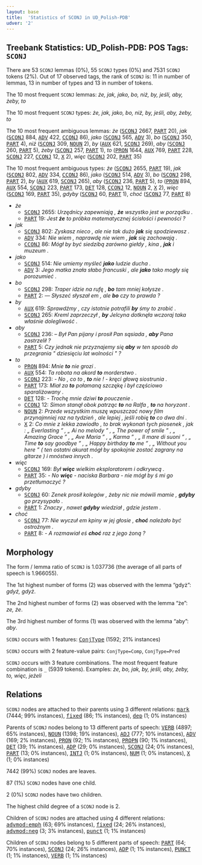 ```yaml
---
layout: base
title:  'Statistics of SCONJ in UD_Polish-PDB'
udver: '2'
---
```


## Treebank Statistics: UD_Polish-PDB: POS Tags: `SCONJ`

There are 53 `SCONJ` lemmas (0%), 55 `SCONJ` types (0%) and 7531 `SCONJ` tokens (2%).
Out of 17 observed tags, the rank of `SCONJ` is: 11 in number of lemmas, 13 in number of types and 13 in number of tokens.

The 10 most frequent `SCONJ` lemmas: <em>że, jak, jako, bo, niż, by, jeśli, aby, żeby, to</em>

The 10 most frequent `SCONJ` types:  <em>że, jak, jako, bo, niż, by, jeśli, aby, żeby, to</em>

The 10 most frequent ambiguous lemmas: <em>że</em> (<tt><a href="pl_pdb-pos-SCONJ.html">SCONJ</a></tt> 2667, <tt><a href="pl_pdb-pos-PART.html">PART</a></tt> 20), <em>jak</em> (<tt><a href="pl_pdb-pos-SCONJ.html">SCONJ</a></tt> 884, <tt><a href="pl_pdb-pos-ADV.html">ADV</a></tt> 422, <tt><a href="pl_pdb-pos-CCONJ.html">CCONJ</a></tt> 86), <em>jako</em> (<tt><a href="pl_pdb-pos-SCONJ.html">SCONJ</a></tt> 565, <tt><a href="pl_pdb-pos-ADV.html">ADV</a></tt> 3), <em>bo</em> (<tt><a href="pl_pdb-pos-SCONJ.html">SCONJ</a></tt> 350, <tt><a href="pl_pdb-pos-PART.html">PART</a></tt> 4), <em>niż</em> (<tt><a href="pl_pdb-pos-SCONJ.html">SCONJ</a></tt> 309, <tt><a href="pl_pdb-pos-NOUN.html">NOUN</a></tt> 2), <em>by</em> (<tt><a href="pl_pdb-pos-AUX.html">AUX</a></tt> 621, <tt><a href="pl_pdb-pos-SCONJ.html">SCONJ</a></tt> 269), <em>aby</em> (<tt><a href="pl_pdb-pos-SCONJ.html">SCONJ</a></tt> 260, <tt><a href="pl_pdb-pos-PART.html">PART</a></tt> 5), <em>żeby</em> (<tt><a href="pl_pdb-pos-SCONJ.html">SCONJ</a></tt> 257, <tt><a href="pl_pdb-pos-PART.html">PART</a></tt> 1), <em>to</em> (<tt><a href="pl_pdb-pos-PRON.html">PRON</a></tt> 1644, <tt><a href="pl_pdb-pos-AUX.html">AUX</a></tt> 769, <tt><a href="pl_pdb-pos-PART.html">PART</a></tt> 228, <tt><a href="pl_pdb-pos-SCONJ.html">SCONJ</a></tt> 227, <tt><a href="pl_pdb-pos-CCONJ.html">CCONJ</a></tt> 12, <tt><a href="pl_pdb-pos-X.html">X</a></tt> 2), <em>więc</em> (<tt><a href="pl_pdb-pos-SCONJ.html">SCONJ</a></tt> 202, <tt><a href="pl_pdb-pos-PART.html">PART</a></tt> 35)

The 10 most frequent ambiguous types:  <em>że</em> (<tt><a href="pl_pdb-pos-SCONJ.html">SCONJ</a></tt> 2655, <tt><a href="pl_pdb-pos-PART.html">PART</a></tt> 19), <em>jak</em> (<tt><a href="pl_pdb-pos-SCONJ.html">SCONJ</a></tt> 802, <tt><a href="pl_pdb-pos-ADV.html">ADV</a></tt> 334, <tt><a href="pl_pdb-pos-CCONJ.html">CCONJ</a></tt> 86), <em>jako</em> (<tt><a href="pl_pdb-pos-SCONJ.html">SCONJ</a></tt> 514, <tt><a href="pl_pdb-pos-ADV.html">ADV</a></tt> 3), <em>bo</em> (<tt><a href="pl_pdb-pos-SCONJ.html">SCONJ</a></tt> 298, <tt><a href="pl_pdb-pos-PART.html">PART</a></tt> 2), <em>by</em> (<tt><a href="pl_pdb-pos-AUX.html">AUX</a></tt> 619, <tt><a href="pl_pdb-pos-SCONJ.html">SCONJ</a></tt> 265), <em>aby</em> (<tt><a href="pl_pdb-pos-SCONJ.html">SCONJ</a></tt> 236, <tt><a href="pl_pdb-pos-PART.html">PART</a></tt> 5), <em>to</em> (<tt><a href="pl_pdb-pos-PRON.html">PRON</a></tt> 894, <tt><a href="pl_pdb-pos-AUX.html">AUX</a></tt> 554, <tt><a href="pl_pdb-pos-SCONJ.html">SCONJ</a></tt> 223, <tt><a href="pl_pdb-pos-PART.html">PART</a></tt> 173, <tt><a href="pl_pdb-pos-DET.html">DET</a></tt> 128, <tt><a href="pl_pdb-pos-CCONJ.html">CCONJ</a></tt> 12, <tt><a href="pl_pdb-pos-NOUN.html">NOUN</a></tt> 2, <tt><a href="pl_pdb-pos-X.html">X</a></tt> 2), <em>więc</em> (<tt><a href="pl_pdb-pos-SCONJ.html">SCONJ</a></tt> 169, <tt><a href="pl_pdb-pos-PART.html">PART</a></tt> 35), <em>gdyby</em> (<tt><a href="pl_pdb-pos-SCONJ.html">SCONJ</a></tt> 60, <tt><a href="pl_pdb-pos-PART.html">PART</a></tt> 1), <em>choć</em> (<tt><a href="pl_pdb-pos-SCONJ.html">SCONJ</a></tt> 77, <tt><a href="pl_pdb-pos-PART.html">PART</a></tt> 8)


* <em>że</em>
  * <tt><a href="pl_pdb-pos-SCONJ.html">SCONJ</a></tt> 2655: <em>Urzędnicy zapewniają , <b>że</b> wszystko jest w porządku .</em>
  * <tt><a href="pl_pdb-pos-PART.html">PART</a></tt> 19: <em>Jest <b>że</b> to próbka matematycznej ścisłości i pewności ?</em>
* <em>jak</em>
  * <tt><a href="pl_pdb-pos-SCONJ.html">SCONJ</a></tt> 802: <em>Zyskasz nieco , ale nie tak dużo <b>jak</b> się spodziewasz .</em>
  * <tt><a href="pl_pdb-pos-ADV.html">ADV</a></tt> 334: <em>Nie wiem , naprawdę nie wiem , <b>jak</b> się zachowają .</em>
  * <tt><a href="pl_pdb-pos-CCONJ.html">CCONJ</a></tt> 86: <em>Mógł by być siedzibą zarówno giełdy , kina , <b>jak</b> i muzeum .</em>
* <em>jako</em>
  * <tt><a href="pl_pdb-pos-SCONJ.html">SCONJ</a></tt> 514: <em>Nie umiemy myśleć <b>jako</b> ludzie ducha .</em>
  * <tt><a href="pl_pdb-pos-ADV.html">ADV</a></tt> 3: <em>Jego matka znała słabo francuski , ale <b>jako</b> tako mogły się porozumieć .</em>
* <em>bo</em>
  * <tt><a href="pl_pdb-pos-SCONJ.html">SCONJ</a></tt> 298: <em>Traper idzie na rufę , <b>bo</b> tam mniej kołysze .</em>
  * <tt><a href="pl_pdb-pos-PART.html">PART</a></tt> 2: <em>— Słyszeć słyszał em , ale <b>bo</b> czy to prawda ?</em>
* <em>by</em>
  * <tt><a href="pl_pdb-pos-AUX.html">AUX</a></tt> 619: <em>Sprawdźmy , czy istotnie potrafili <b>by</b> śmy to zrobić .</em>
  * <tt><a href="pl_pdb-pos-SCONJ.html">SCONJ</a></tt> 265: <em>Kreml zaprzeczył , <b>by</b> Jelcyna dotknęła wczoraj taka właśnie dolegliwość .</em>
* <em>aby</em>
  * <tt><a href="pl_pdb-pos-SCONJ.html">SCONJ</a></tt> 236: <em>– Był Pan pijany i prosił Pan sąsiada , <b>aby</b> Pana zastrzelił ?</em>
  * <tt><a href="pl_pdb-pos-PART.html">PART</a></tt> 5: <em>Czy jednak nie przyznajemy się <b>aby</b> w ten sposób do przegrania " dziesięciu lat wolności " ?</em>
* <em>to</em>
  * <tt><a href="pl_pdb-pos-PRON.html">PRON</a></tt> 894: <em>Mnie <b>to</b> nie grozi .</em>
  * <tt><a href="pl_pdb-pos-AUX.html">AUX</a></tt> 554: <em>Ta robota na akord <b>to</b> morderstwo .</em>
  * <tt><a href="pl_pdb-pos-SCONJ.html">SCONJ</a></tt> 223: <em>- No , co to , <b>to</b> nie ! - kręci głową siostrunia .</em>
  * <tt><a href="pl_pdb-pos-PART.html">PART</a></tt> 173: <em>Miał za <b>to</b> połamaną szczękę i był częściowo sparaliżowany .</em>
  * <tt><a href="pl_pdb-pos-DET.html">DET</a></tt> 128: <em>- Trochę mnie dziwi <b>to</b> pouczenie .</em>
  * <tt><a href="pl_pdb-pos-CCONJ.html">CCONJ</a></tt> 12: <em>Simon stanął obok patrząc <b>to</b> na Ralfa , <b>to</b> na horyzont .</em>
  * <tt><a href="pl_pdb-pos-NOUN.html">NOUN</a></tt> 2: <em>Przede wszystkim muszę wpuszczać nowy film przynajmniej raz na tydzień , ale lepiej , jeśli robię <b>to</b> co dwa dni .</em>
  * <tt><a href="pl_pdb-pos-X.html">X</a></tt> 2: <em>Co mnie z lekka zawiodło , to brak wykonań tych piosenek , jak : „ Everlasting ” , „ Ai no melody ” , „ The power of smile ” , „ Amazing Grace ” , „ Ave Maria ” , „ Karma ” , „ Il mare di suoni ” , „ Time <b>to</b> say goodbye ” , „ Happy birthday <b>to</b> me ” , „ Without you here ” ( ten ostatni akurat mógł by spokojnie zostać zagrany na gitarze ) i mnóstwa innych .</em>
* <em>więc</em>
  * <tt><a href="pl_pdb-pos-SCONJ.html">SCONJ</a></tt> 169: <em>Był <b>więc</b> wielkim eksploratorem i odkrywcą .</em>
  * <tt><a href="pl_pdb-pos-PART.html">PART</a></tt> 35: <em>- No <b>więc</b> - naciska Barbara - nie mógł by ś mi go przetłumaczyć ?</em>
* <em>gdyby</em>
  * <tt><a href="pl_pdb-pos-SCONJ.html">SCONJ</a></tt> 60: <em>Zenek prosił kolegów , żeby nic nie mówili mamie , <b>gdyby</b> go przysypało .</em>
  * <tt><a href="pl_pdb-pos-PART.html">PART</a></tt> 1: <em>Znaczy , nawet <b>gdyby</b> wiedział , gdzie jestem .</em>
* <em>choć</em>
  * <tt><a href="pl_pdb-pos-SCONJ.html">SCONJ</a></tt> 77: <em>Nie wyczuł em kpiny w jej głosie , <b>choć</b> należało być ostrożnym .</em>
  * <tt><a href="pl_pdb-pos-PART.html">PART</a></tt> 8: <em>- A rozmawiał eś <b>choć</b> raz z jego żoną ?</em>

## Morphology

The form / lemma ratio of `SCONJ` is 1.037736 (the average of all parts of speech is 1.966055).

The 1st highest number of forms (2) was observed with the lemma “gdyż”: <em>gdyź, gdyż</em>.

The 2nd highest number of forms (2) was observed with the lemma “że”: <em>ze, że</em>.

The 3rd highest number of forms (1) was observed with the lemma “aby”: <em>aby</em>.

`SCONJ` occurs with 1 features: <tt><a href="pl_pdb-feat-ConjType.html">ConjType</a></tt> (1592; 21% instances)

`SCONJ` occurs with 2 feature-value pairs: `ConjType=Comp`, `ConjType=Pred`

`SCONJ` occurs with 3 feature combinations.
The most frequent feature combination is `_` (5939 tokens).
Examples: <em>że, bo, jak, by, jeśli, aby, żeby, to, więc, jeżeli</em>


## Relations

`SCONJ` nodes are attached to their parents using 3 different relations: <tt><a href="pl_pdb-dep-mark.html">mark</a></tt> (7444; 99% instances), <tt><a href="pl_pdb-dep-fixed.html">fixed</a></tt> (86; 1% instances), <tt><a href="pl_pdb-dep-dep.html">dep</a></tt> (1; 0% instances)

Parents of `SCONJ` nodes belong to 13 different parts of speech: <tt><a href="pl_pdb-pos-VERB.html">VERB</a></tt> (4897; 65% instances), <tt><a href="pl_pdb-pos-NOUN.html">NOUN</a></tt> (1398; 19% instances), <tt><a href="pl_pdb-pos-ADJ.html">ADJ</a></tt> (777; 10% instances), <tt><a href="pl_pdb-pos-ADV.html">ADV</a></tt> (169; 2% instances), <tt><a href="pl_pdb-pos-PRON.html">PRON</a></tt> (92; 1% instances), <tt><a href="pl_pdb-pos-PROPN.html">PROPN</a></tt> (90; 1% instances), <tt><a href="pl_pdb-pos-DET.html">DET</a></tt> (39; 1% instances), <tt><a href="pl_pdb-pos-ADP.html">ADP</a></tt> (29; 0% instances), <tt><a href="pl_pdb-pos-SCONJ.html">SCONJ</a></tt> (24; 0% instances), <tt><a href="pl_pdb-pos-PART.html">PART</a></tt> (13; 0% instances), <tt><a href="pl_pdb-pos-INTJ.html">INTJ</a></tt> (1; 0% instances), <tt><a href="pl_pdb-pos-NUM.html">NUM</a></tt> (1; 0% instances), <tt><a href="pl_pdb-pos-X.html">X</a></tt> (1; 0% instances)

7442 (99%) `SCONJ` nodes are leaves.

87 (1%) `SCONJ` nodes have one child.

2 (0%) `SCONJ` nodes have two children.

The highest child degree of a `SCONJ` node is 2.

Children of `SCONJ` nodes are attached using 4 different relations: <tt><a href="pl_pdb-dep-advmod-emph.html">advmod:emph</a></tt> (63; 69% instances), <tt><a href="pl_pdb-dep-fixed.html">fixed</a></tt> (24; 26% instances), <tt><a href="pl_pdb-dep-advmod-neg.html">advmod:neg</a></tt> (3; 3% instances), <tt><a href="pl_pdb-dep-punct.html">punct</a></tt> (1; 1% instances)

Children of `SCONJ` nodes belong to 5 different parts of speech: <tt><a href="pl_pdb-pos-PART.html">PART</a></tt> (64; 70% instances), <tt><a href="pl_pdb-pos-SCONJ.html">SCONJ</a></tt> (24; 26% instances), <tt><a href="pl_pdb-pos-ADP.html">ADP</a></tt> (1; 1% instances), <tt><a href="pl_pdb-pos-PUNCT.html">PUNCT</a></tt> (1; 1% instances), <tt><a href="pl_pdb-pos-VERB.html">VERB</a></tt> (1; 1% instances)

